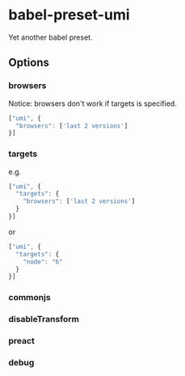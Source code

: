 # babel-preset-umi

Yet another babel preset.

## Options

### browsers

Notice: browsers don't work if targets is specified.

```js
["umi", {
  "browsers": ['last 2 versions']
}]
```

### targets

e.g.

```js
["umi", {
  "targets": {
    "browsers": ['last 2 versions']
  }
}]
```

or

```js
["umi", {
  "targets": {
    "node": "6"
  }
}]
```

### commonjs

### disableTransform

### preact

### debug
